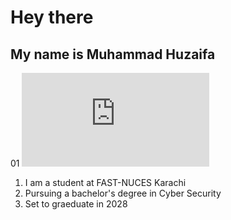 # Hey there
## My name is Muhammad Huzaifa

01 ![SS of code](https://www.freepik.com/free-vector/hand-drawn-devops-illustration_26808069.htm#query=code%20svg&position=1&from_view=keyword&track=ais_hybrid&uuid=71692cb6-d92a-494e-b52d-1992e933bc33)


1. I am a student at FAST-NUCES Karachi
2. Pursuing a bachelor's degree in Cyber Security
3. Set to graeduate in 2028

